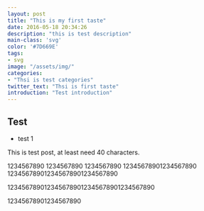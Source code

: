 ```yaml
---
layout: post
title: "This is my first taste"
date: 2016-05-18 20:34:26
description: "this is test description"
main-class: 'svg'
color: '#7D669E'
tags:
- svg
image: "/assets/img/"
categories:
- "Thsi is test categories"
twitter_text: "Thsi is first taste"
introduction: "Test introduction"
---
```


## Test

* test 1

This is test post, at least need 40 characters.

1234567890
1234567890
1234567890
12345678901234567890
123456789012345678901234567890


1234567890123456789012345678901234567890

12345678901234567890
